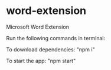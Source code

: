 # word-extension
Microsoft Word Extension

Run the following commands in terminal:

To download dependencies: "npm i"


To start the app: "npm start"
